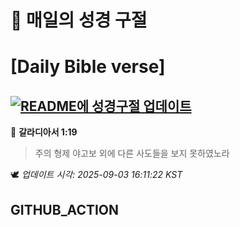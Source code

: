 # 🙏 매일의 성경 구절
# [Daily Bible verse]
## [![README에 성경구절 업데이트](https://github.com/DONGSUKA/first_test/actions/workflows/update-readme-bible.yml/badge.svg)](https://github.com/DONGSUKA/first_test/actions/workflows/update-readme-bible.yml)
<!-- START_BIBLE_VERSE -->
📖 **갈라디아서 1:19**
> 주의 형제 야고보 외에 다른 사도들을 보지 못하였노라

🕊️ _업데이트 시각: 2025-09-03 16:11:22 KST_
  <!-- END_BIBLE_VERSE -->
## GITHUB_ACTION
